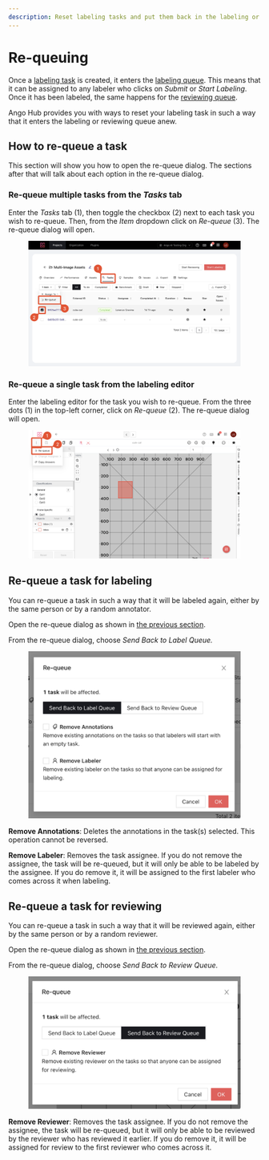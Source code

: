 ```yaml
---
description: Reset labeling tasks and put them back in the labeling or reviewing queue.
---
```


# Re-queuing

Once a [labeling task](tasks.md) is created, it enters the [labeling queue](labeling-queue.md). This means that it can be assigned to any labeler who clicks on _Submit_ or _Start Labeling_. Once it has been labeled, the same happens for the [reviewing queue](review-queue.md).

Ango Hub provides you with ways to reset your labeling task in such a way that it enters the labeling or reviewing queue anew.

## How to re-queue a task

This section will show you how to open the re-queue dialog. The sections after that will talk about each option in the re-queue dialog.

### Re-queue multiple tasks from the _Tasks_ tab

Enter the _Tasks_ tab (1), then toggle the checkbox (2) next to each task you wish to re-queue. Then, from the _Item_ dropdown click on _Re-queue_ (3). The re-queue dialog will open.

<figure><img src="../.gitbook/assets/image (14).png" alt=""><figcaption></figcaption></figure>

### Re-queue a single task from the labeling editor

Enter the labeling editor for the task you wish to re-queue. From the three dots (1) in the top-left corner, click on _Re-queue_ (2). The re-queue dialog will open.

<figure><img src="../.gitbook/assets/image (41).png" alt=""><figcaption></figcaption></figure>

## Re-queue a task for labeling

You can re-queue a task in such a way that it will be labeled again, either by the same person or by a random annotator.

Open the re-queue dialog as shown in [the previous section](re-queuing.md#how-to-re-queue-a-task).

From the re-queue dialog, choose _Send Back to Label Queue._

<figure><img src="../.gitbook/assets/image (10) (1).png" alt=""><figcaption></figcaption></figure>

**Remove Annotations**: Deletes the annotations in the task(s) selected. This operation cannot be reversed.

**Remove Labeler**: Removes the task assignee. If you do not remove the assignee, the task will be re-queued, but it will only be able to be labeled by the assignee. If you do remove it, it will be assigned to the first labeler who comes across it when labeling.

## Re-queue a task for reviewing

You can re-queue a task in such a way that it will be reviewed again, either by the same person or by a random reviewer.

Open the re-queue dialog as shown in [the previous section](re-queuing.md#how-to-re-queue-a-task).

From the re-queue dialog, choose _Send Back to Review Queue._

<figure><img src="../.gitbook/assets/image (4) (1) (1).png" alt=""><figcaption></figcaption></figure>

**Remove Reviewer**: Removes the task assignee. If you do not remove the assignee, the task will be re-queued, but it will only be able to be reviewed by the reviewer who has reviewed it earlier. If you do remove it, it will be assigned for review to the first reviewer who comes across it.
